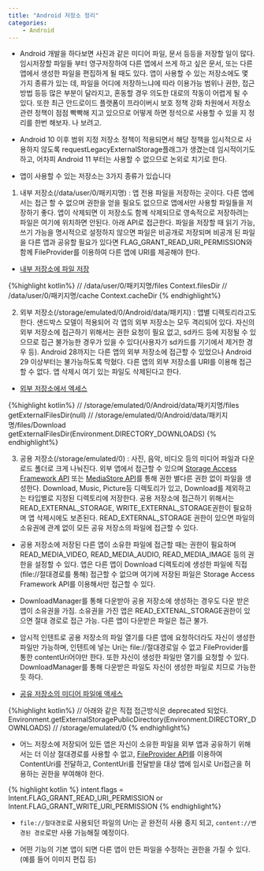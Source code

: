 ```yaml
---
title: "Android 저장소 정리"
categories:
    - Android
---
```

- Android 개발을 하다보면 사진과 같은 미디어 파일, 문서 등등을 저장할 일이 많다. 임시저장할 파일들 부터 영구저장하여 다른 앱에서
쓰게 하고 싶은 문서, 또는 다른 앱에서 생성한 파일을 편집하게 될 때도 있다. 앱이 사용할 수 있는 저장소에도 몇 가지 종류가 있는 데,
파일을 어디에 저장하느냐에 따라 이용가능 범위나 권한, 접근 방법 등등 많은 부분이 달라지고, 혼동할 경우 의도한 대로의 작동이 어렵게 
될 수 있다. 또한 최근 안드로이드 플랫폼이 프라이버시 보호 정책 강화 차원에서 저장소 관련 정책이 점점 빡빡해 지고 있으므로 어떻게 하면 
정석으로 사용할 수 있을 지 정리를 한번 해보자. 나 보려고.

- Android 10 이후 범위 지정 저장소 정책이 적용되면서 해당 정책을 임시적으로 사용하지 않도록 requestLegacyExternalStorage플래그가 생겼는데
임시적이기도 하고, 어차피 Android 11 부터는 사용할 수 없으므로 논외로 치기로 한다.

- 앱이 사용할 수 있는 저장소는 3가지 종류가 있습니다
1. 내부 저장소(/data/user/0/패키지명) : 앱 전용 파일을 저장하는 곳이다. 다른 앱에서는 접근 할 수 없으며 권한을 얻을 필요도 없으므로
앱에서만 사용할 파일들을 저장하기 좋다. 앱이 삭제되면 이 저장소도 함께 삭제되므로 영속적으로 저장하려는 파일은 여기에 위치하면 안된다.
아래 API로 접근한다. 파일을 저장할 때 읽기 가능, 쓰기 가능을 명시적으로 설정하지 않으면 파일은 비공개로 저장되며 비공개 된 파일을
다른 앱과 공유할 필요가 있다면 FLAG_GRANT_READ_URI_PERMISSION와 함께 FileProvider를 이용하여 다른 앱에 URI를 제공해야 한다.

- [내부 저장소에 파일 저장](https://developer.android.com/training/data-storage/files/internal?hl=ko)

{%highlight kotlin%}
//  /data/user/0/패키지명/files
Context.filesDir
//  /data/user/0/패키지명/cache
Context.cacheDir
{% endhighlight%}


2. 외부 저장소(/storage/emulated/0/Android/data/패키지) : 앱별 디렉토리라고도 한다. 샌드박스 모델이 적용되어 각 앱의
외부 저장소는 모두 격리되어 있다. 자신의 외부 저장소에 접근하기 위해서는 권한 요청이 필요 없고, sd카드 등에 지정될 수 있으므로 접근 불가능한 경우가 있을 수 
있다(사용자가 sd카드를 기기에서 제거한 경우 등). Android 28까지는 다른 앱의 외부 저장소에 접근할 수 있었으나
Android 29 이상부터는 불가능하도록 막혔다.  다른 앱의 외부 저장소를 URI를 이용해 접근할 수 없다. 앱 삭제시 여기 있는 파일도 삭제된다고 한다.


- [외부 저장소에서 엑세스](https://developer.android.com/training/data-storage/app-specific?hl=ko#external)

{%highlight kotlin%}
//  /storage/emulated/0/Android/data/패키지명/files
getExternalFilesDir(null)
//  /storage/emulated/0/Android/data/패키지명/files/Download
getExternalFilesDir(Environment.DIRECTORY_DOWNLOADS)
{% endhighlight%}

3. 공용 저장소(/storage/emulated/0) : 사진, 음악, 비디오 등의 미디어 파일과 다운로드 폴더로 크게 나눠진다.
외부 앱에서 접근할 수 있으며 [Storage Access Framework API]() 또는 [MediaStore API](https://developer.android.com/reference/android/provider/MediaStore?hl=ko)를 통해 권한 별다른 권한 없이
파일을 생성한다. Download, Music, Picture등 디렉토리가 있고, Download를 제외하고는 타입별로 지정된 디렉토리에 저장한다.
공용 저장소에 접근하기 위해서는 READ_EXTERNAL_STORAGE, WRITE_EXTERNAL_STORAGE권한이 필요하며 앱 삭제시에도 보존된다.
READ_EXTERNAL_STORAGE 권한이 있으면 파일의 소유권에 관계 없이 모든 공유 저장소의 파일에 접근할 수 있다.

- 공용 저장소에 저장된 다른 앱이 소유한 파일에 접근할 때는 권한이 필요하며 READ_MEDIA_VIDEO, READ_MEDIA_AUDIO, READ_MEDIA_IMAGE 등의
권한을 설정할 수 있다. 앱은 다른 앱이 Download 디렉토리에 생성한 파일에 직접(file://절대경로를 통해) 접근할 수 없으며 여기에 저장된 파일은 Storage
Access Framework API를 이용해서만 접근할 수 있다.

- DownloadManager를 통해 다운받아 공용 저장소에 생성하는 경우도 다운 받은 앱이 소유권을 가짐. 소유권을 가진 앱은 READ_EXTENAL_STORAGE권한이 있으면 절대 경로로 접근 가능.
다른 앱이 다운받은 파일은 접근 불가.

- 암시적 인텐트로 공용 저장소의 파일 열기를 다른 앱에 요청하더라도 자신이 생성한 파일만 가능하며, 인텐트에 넣는 Uri는 file://절대경로일 수 없고
FileProvider를 통한 contentUri어야만 한다. 또한 자신이 생성한 파일만 열기를 요청할 수 있다. DownloadManager를 통해 다운받은 파일도 자신이 생성한 파일로 치므로 가능한 듯 하다.


- [공유 저장소의 미디어 파일에 액세스](https://developer.android.com/training/data-storage/shared/media?hl=ko#app-attribution)

{%highlight kotlin%}
//  아래와 같은 직접 접근방식은 deprecated 되었다.
Environment.getExternalStoragePublicDirectory(Environment.DIRECTORY_DOWNLOADS)  //  /storage/emulated/0
{% endhighlight%}


- 어느 저장소에 저장되어 있든 앱은 자신이 소유한 파일을 외부 앱과 공유하기 위해서는 더 이상 절대경로를 사용할 수 없고,
[FileProvider API](https://developer.android.com/reference/androidx/core/content/FileProvider)를
이용하여 ContentUri를 전달하고, ContentUri를 전달받을 대상 앱에 임시로 Uri접근을 허용하는 권한을 부여해야 한다.

{% highlight kotlin %}
intent.flags = Intent.FLAG_GRANT_READ_URI_PERMISSION or Intent.FLAG_GRANT_WRITE_URI_PERMISSION
{% endhighlight%}

- `file://절대경로`로 사용되던 파일의 Uri는 곧 완전히 사용 중지 되고, `content://변경된 경로`로만 사용 가능해질 예정이다.

- 어떤 기능의 기본 앱이 되면 다른 앱이 만든 파일을 수정하는 권한을 가질 수 있다.(예를 들어 이미지 편집 등)
